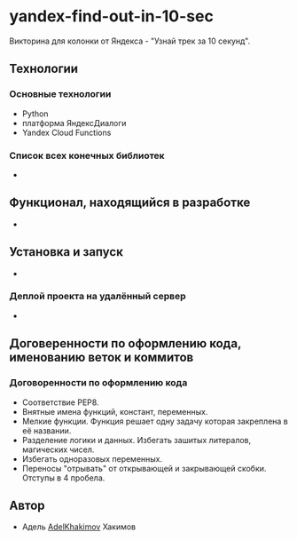 # yandex-find-out-in-10-sec

Викторина для колонки от Яндекса - "Узнай трек за 10 секунд".


## Технологии
### Основные технологии
* Python
* платформа ЯндексДиалоги
* Yandex Cloud Functions


### Список всех конечных библиотек
* 

## Функционал, находящийся в разработке
* 

## Установка и запуск
* 

### Деплой проекта на удалённый сервер
* 

## Договеренности по оформлению кода, именованию веток и коммитов
### Договоренности по оформлению кода
* Соответствие PEP8.
* Внятные имена функций, констант, переменных.
* Мелкие функции. Функция решает одну задачу которая закреплена в её названии. 
* Разделение логики и данных. Избегать зашитых литералов, магических чисел.
* Избегать одноразовых переменных.
* Переносы "отрывать" от открывающей и закрывающей скобки. Отступы в 4 пробела.


## Автор
* Адель [AdelKhakimov](https://github.com/AdelKhakimov) Хакимов
